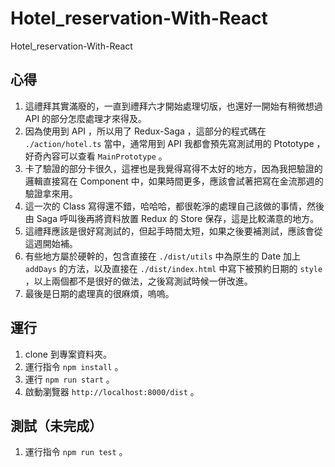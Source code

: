 # Hotel_reservation-With-React
Hotel_reservation-With-React

## 心得

1. 這禮拜其實滿廢的，一直到禮拜六才開始處理切版，也還好一開始有稍微想過 API 的部分怎麼處理才來得及。
2. 因為使用到 API ，所以用了 Redux-Saga ，這部分的程式碼在 `./action/hotel.ts` 當中，通常用到 API 我都會預先寫測試用的 Ptototype ，好奇內容可以查看 `MainPrototype` 。
3. 卡了驗證的部分卡很久，這裡也是我覺得寫得不太好的地方，因為我把驗證的邏輯直接寫在 Component 中，如果時間更多，應該會試著把寫在金流那週的驗證拿來用。
4. 這一次的 Class 寫得還不錯，哈哈哈，都很乾淨的處理自己該做的事情，然後由 Saga 呼叫後再將資料放置 Redux 的 Store 保存，這是比較滿意的地方。
5. 這禮拜應該是很好寫測試的，但起手時間太短，如果之後要補測試，應該會從這週開始補。
6. 有些地方屬於硬幹的，包含直接在 `./dist/utils` 中為原生的 Date 加上 `addDays` 的方法，以及直接在 `./dist/index.html` 中寫下被預約日期的 `style` ，以上兩個都不是很好的做法，之後寫測試時候一併改進。
7. 最後是日期的處理真的很麻煩，嗚嗚。

## 運行

1. clone 到專案資料夾。
2. 運行指令 `npm install` 。
3. 運行 `npm run start` 。
4. 啟動瀏覽器 `http://localhost:8000/dist` 。

## 測試（未完成）

1. 運行指令 `npm run test` 。

